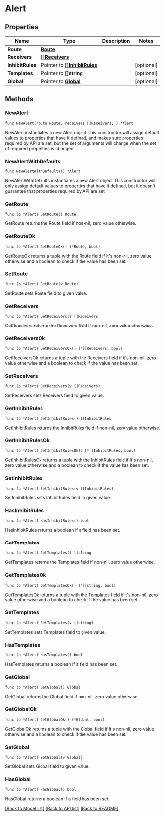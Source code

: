 # Alert

## Properties

Name | Type | Description | Notes
------------ | ------------- | ------------- | -------------
**Route** | [**Route**](Route.md) |  | 
**Receivers** | [**[]Receivers**](Receivers.md) |  | 
**InhibitRules** | Pointer to [**[]InhibitRules**](InhibitRules.md) |  | [optional] 
**Templates** | Pointer to **[]string** |  | [optional] 
**Global** | Pointer to [**Global**](Global.md) |  | [optional] 

## Methods

### NewAlert

`func NewAlert(route Route, receivers []Receivers, ) *Alert`

NewAlert instantiates a new Alert object
This constructor will assign default values to properties that have it defined,
and makes sure properties required by API are set, but the set of arguments
will change when the set of required properties is changed

### NewAlertWithDefaults

`func NewAlertWithDefaults() *Alert`

NewAlertWithDefaults instantiates a new Alert object
This constructor will only assign default values to properties that have it defined,
but it doesn't guarantee that properties required by API are set

### GetRoute

`func (o *Alert) GetRoute() Route`

GetRoute returns the Route field if non-nil, zero value otherwise.

### GetRouteOk

`func (o *Alert) GetRouteOk() (*Route, bool)`

GetRouteOk returns a tuple with the Route field if it's non-nil, zero value otherwise
and a boolean to check if the value has been set.

### SetRoute

`func (o *Alert) SetRoute(v Route)`

SetRoute sets Route field to given value.


### GetReceivers

`func (o *Alert) GetReceivers() []Receivers`

GetReceivers returns the Receivers field if non-nil, zero value otherwise.

### GetReceiversOk

`func (o *Alert) GetReceiversOk() (*[]Receivers, bool)`

GetReceiversOk returns a tuple with the Receivers field if it's non-nil, zero value otherwise
and a boolean to check if the value has been set.

### SetReceivers

`func (o *Alert) SetReceivers(v []Receivers)`

SetReceivers sets Receivers field to given value.


### GetInhibitRules

`func (o *Alert) GetInhibitRules() []InhibitRules`

GetInhibitRules returns the InhibitRules field if non-nil, zero value otherwise.

### GetInhibitRulesOk

`func (o *Alert) GetInhibitRulesOk() (*[]InhibitRules, bool)`

GetInhibitRulesOk returns a tuple with the InhibitRules field if it's non-nil, zero value otherwise
and a boolean to check if the value has been set.

### SetInhibitRules

`func (o *Alert) SetInhibitRules(v []InhibitRules)`

SetInhibitRules sets InhibitRules field to given value.

### HasInhibitRules

`func (o *Alert) HasInhibitRules() bool`

HasInhibitRules returns a boolean if a field has been set.

### GetTemplates

`func (o *Alert) GetTemplates() []string`

GetTemplates returns the Templates field if non-nil, zero value otherwise.

### GetTemplatesOk

`func (o *Alert) GetTemplatesOk() (*[]string, bool)`

GetTemplatesOk returns a tuple with the Templates field if it's non-nil, zero value otherwise
and a boolean to check if the value has been set.

### SetTemplates

`func (o *Alert) SetTemplates(v []string)`

SetTemplates sets Templates field to given value.

### HasTemplates

`func (o *Alert) HasTemplates() bool`

HasTemplates returns a boolean if a field has been set.

### GetGlobal

`func (o *Alert) GetGlobal() Global`

GetGlobal returns the Global field if non-nil, zero value otherwise.

### GetGlobalOk

`func (o *Alert) GetGlobalOk() (*Global, bool)`

GetGlobalOk returns a tuple with the Global field if it's non-nil, zero value otherwise
and a boolean to check if the value has been set.

### SetGlobal

`func (o *Alert) SetGlobal(v Global)`

SetGlobal sets Global field to given value.

### HasGlobal

`func (o *Alert) HasGlobal() bool`

HasGlobal returns a boolean if a field has been set.


[[Back to Model list]](../README.md#documentation-for-models) [[Back to API list]](../README.md#documentation-for-api-endpoints) [[Back to README]](../README.md)


